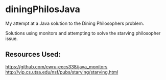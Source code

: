 diningPhilosJava
================

My attempt at a Java solution to the Dining Philosophers problem.

Solutions using monitors and attempting to solve the starving philosopher issue.


Resources Used:
----------------

  https://github.com/cwru-eecs338/java_monitors
  http://vip.cs.utsa.edu/nsf/pubs/starving/starving.html
